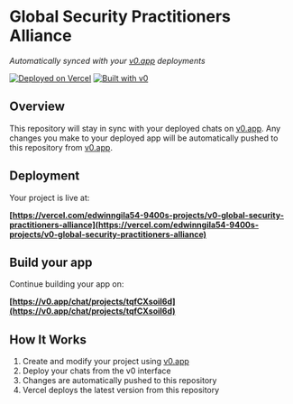 # Global Security Practitioners Alliance

*Automatically synced with your [v0.app](https://v0.app) deployments*

[![Deployed on Vercel](https://img.shields.io/badge/Deployed%20on-Vercel-black?style=for-the-badge&logo=vercel)](https://vercel.com/edwinngila54-9400s-projects/v0-global-security-practitioners-alliance)
[![Built with v0](https://img.shields.io/badge/Built%20with-v0.app-black?style=for-the-badge)](https://v0.app/chat/projects/tqfCXsoil6d)

## Overview

This repository will stay in sync with your deployed chats on [v0.app](https://v0.app).
Any changes you make to your deployed app will be automatically pushed to this repository from [v0.app](https://v0.app).

## Deployment

Your project is live at:

**[https://vercel.com/edwinngila54-9400s-projects/v0-global-security-practitioners-alliance](https://vercel.com/edwinngila54-9400s-projects/v0-global-security-practitioners-alliance)**

## Build your app

Continue building your app on:

**[https://v0.app/chat/projects/tqfCXsoil6d](https://v0.app/chat/projects/tqfCXsoil6d)**

## How It Works

1. Create and modify your project using [v0.app](https://v0.app)
2. Deploy your chats from the v0 interface
3. Changes are automatically pushed to this repository
4. Vercel deploys the latest version from this repository